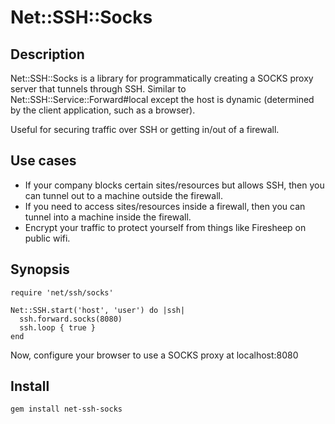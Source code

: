 # Net::SSH::Socks

## Description

Net::SSH::Socks is a library for programmatically creating a SOCKS proxy server that tunnels through SSH. Similar to Net::SSH::Service::Forward#local except the host is dynamic (determined by the client application, such as a browser).

Useful for securing traffic over SSH or getting in/out of a firewall.

## Use cases

* If your company blocks certain sites/resources but allows SSH, then you can tunnel out to a machine outside the firewall.
* If you need to access sites/resources inside a firewall, then you can tunnel into a machine inside the firewall.
* Encrypt your traffic to protect yourself from things like Firesheep on public wifi.

## Synopsis

    require 'net/ssh/socks'

    Net::SSH.start('host', 'user') do |ssh|
      ssh.forward.socks(8080)
      ssh.loop { true }
    end

Now, configure your browser to use a SOCKS proxy at localhost:8080

## Install

    gem install net-ssh-socks
